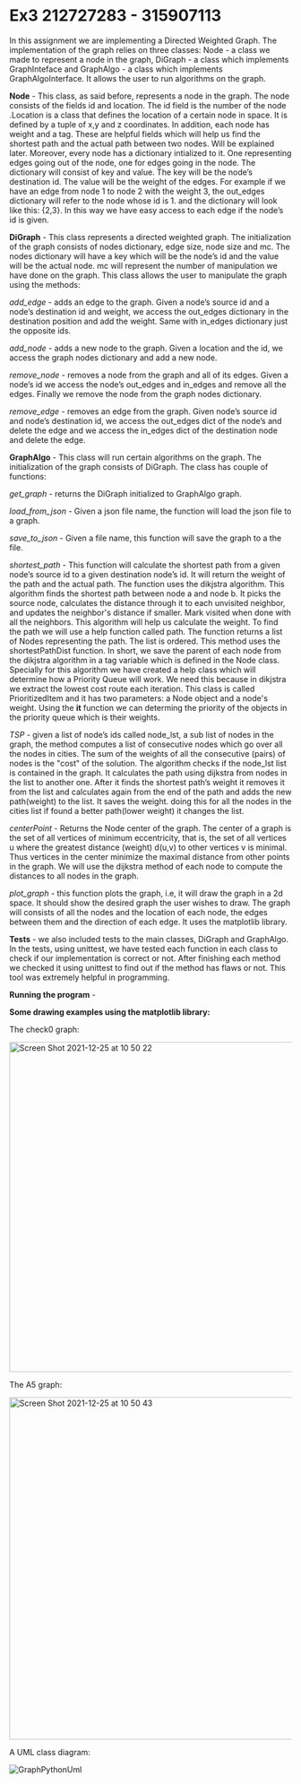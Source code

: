 # Ex3 212727283 - 315907113
In this assignment we are implementing a Directed Weighted Graph. The implementation of the graph relies on three classes: Node - a class we made to represent a node in the graph, DiGraph - a class which implements GraphInteface and GraphAlgo - a class which implements GraphAlgoInterface. It allows the user to run algorithms on the graph.

**Node** - This class, as said before, represents a node in the graph. The node consists of the fields id and location. The id field is the number of the node .Location is a class that defines the location of a certain node in space. It is defined by a tuple of x,y and z coordinates.
In addition, each node has weight and a tag. These are helpful fields which will help us find the shortest path and the actual path between two nodes. Will be explained later. Moreover, every node has a dictionary intialized to it. One representing edges going out of the node, one for edges going in the node. The dictionary will consist of key and value. The key will be the node’s destination id. The value will be the weight of the edges. For example if we have an edge from node 1 to node 2 with the weight 3, the out_edges dictionary will refer to the node whose id is 1. and the dictionary will look like this: {2,3}. In this way we have easy access to each edge if the node’s id is given.

**DiGraph** - This class represents a directed weighted graph. The initialization of the graph consists of nodes dictionary, edge size, node size and mc. The nodes dictionary will have a key which will be the node’s id and the value will be the actual node. mc will represent the number of manipulation we have done on the graph.
This class  allows the user to manipulate the graph using the methods:

*add_edge* - adds an edge to the graph. Given a node’s source id and a node’s destination id and weight, we access the out_edges dictionary in the destination 
position and add the weight. Same with in_edges dictionary just the opposite ids.

*add_node* - adds a new node to the graph. Given a location and the id, we access the graph nodes dictionary and add a new node.

*remove_node* - removes a node from the graph and all of its edges. Given a node’s id we access the node’s out_edges and in_edges and remove all the edges. Finally we remove the node from the graph nodes dictionary.

*remove_edge* - removes an edge from the graph. Given node’s source id and node’s destination id, we access the out_edges dict of the node’s and delete the edge and we access the in_edges dict of the destination node and delete the edge.

**GraphAlgo** - This class will run certain algorithms on the graph. The initialization of the graph consists of DiGraph. The class has couple of functions:

*get_graph* - returns the DiGraph initialized to GraphAlgo graph.

*load_from_json* - Given a json file name, the function will load the json file to a graph.

*save_to_json* - Given a file name, this function will save the graph to a the file.

*shortest_path* - This function will calculate the shortest path from a given node’s source id to a given destination node’s id. It will return the weight of the path and the actual path. The function uses the dikjstra algorithm. This algorithm finds the shortest path between node a and node b. It picks the source node, calculates the distance through it to each unvisited neighbor, and updates the neighbor's distance if smaller. Mark visited when done with all the neighbors. This algorithm will help us calculate the weight. To find the path we will use a help function called path. The function returns a list of Nodes representing the path. The list is ordered. This method uses the shortestPathDist function. In short, we save the parent of each node from the dikjstra algorithm in a tag variable which is defined in the Node class.
Specially for this algorithm we have created a help class which will determine how a Priority Queue will work. We need this because in dikjstra we extract the lowest cost route each iteration. This class is called PrioritizedItem and it has two parameters: a Node object and a node's weight. Using the __it__ function we can determing the priority of the objects in the priority queue which is their weights.

*TSP* - given a list of node’s ids called node_lst, a sub list of nodes in the graph, the method computes a list of consecutive nodes which go over all the nodes in cities. The sum of the weights of all the consecutive (pairs) of nodes is the "cost" of the solution.
The algorithm checks if the node_lst list is contained in the graph. It calculates the path using dijkstra from nodes in the list to another one. After it finds  the shortest path’s weight it  removes it from the list and calculates again from the end of the path and adds the new path(weight) to the list. It saves the weight. doing this for all the nodes in the cities list if found a better path(lower weight) it changes the list.

*centerPoint* - Returns the Node center of the graph. The center of a graph is the set of all vertices of minimum eccentricity, that is, the set of all vertices u where the greatest distance (weight) d(u,v) to other vertices v is minimal. Thus vertices in the center minimize the maximal distance from other points in the graph. We will use the dijkstra method of each node to compute the distances to all nodes in the graph.

*plot_graph* - this function plots the graph, i.e, it will draw the graph in a 2d space. It should show the desired graph the user wishes to draw. The graph will consists of all the nodes and the location of each node, the edges between them and the direction of each edge. It uses the matplotlib library.

**Tests** - we also included tests to the main classes, DiGraph and GraphAlgo. In the tests, using unittest, we have tested each function in each class to check if our implementation is correct or not. After finishing each method we checked it using unittest to find out if the method has flaws or not. This tool was extremely helpful in programming.

**Running the program** - 



**Some drawing examples using the matplotlib library:**

The check0 graph:


<img width="589" alt="Screen Shot 2021-12-25 at 10 50 22" src="https://user-images.githubusercontent.com/93202645/147381395-1c61feac-2b2a-4fe2-9ebc-e0a082560cf2.png">



The A5 graph:


<img width="611" alt="Screen Shot 2021-12-25 at 10 50 43" src="https://user-images.githubusercontent.com/93202645/147381400-a53670ab-1956-44dc-8eee-d82b964d1c1e.png">

A UML class diagram:

![GraphPythonUml](https://user-images.githubusercontent.com/93202645/147381341-4241f84c-e7b3-42c1-a452-8c41f5d8b4ea.png)





